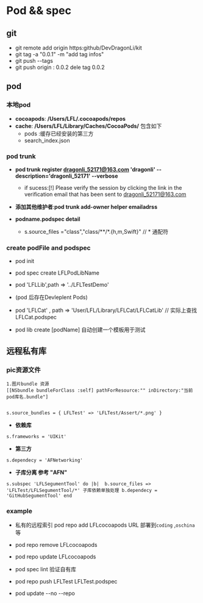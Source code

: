 # Pod && spec


## git

 - git remote add origin  https:github/DevDragonLi/kit
 - git tag -a "0.0.1" -m "add tag infos"
 - git push --tags
 - git push origin : 0.0.2  dele tag 0.0.2


## pod

###  本地pod

- **cocoapods**: **/Users/LFL/.cocoapods/repos**
- **cache**: **/Users/LFL/Library/Caches/CocoaPods/** 包含如下
	- pods :缓存已经安装的第三方
	- search_index.json 

### pod trunk

- **pod trunk register dragonli_52171@163.com 'dragonli' --description='dragonli_52171' --verbose**
	- if sucess:[!] Please verify the session by clicking the link in the verification email that has been sent to dragonli_52171@163.com

- **添加其他维护者**:**pod trunk add-owner helper emailadrss**
- **podname.podspec detail**
	- s.source_files ="class","class/**/*.{h,m,Swift}"  // * 通配符 
### create podFile and podspec
- pod init 
- pod spec create LFLPodLibName 
- pod 'LFLLib',path => '../LFLTestDemo'

- (pod 后存在Devleplent Pods)
- pod 'LFLCat' , path => 'User/LFL/Library/LFLCat/LFLCatLib' // 实际上查找LFLCat.podspec
- pod lib create [podName] 自动创建一个模板用于测试
 
## 远程私有库


###  **pic资源文件**

```
1.图片bundle 资源 
[[NSbundle bundleForClass :self] pathForResource:"" inDirectory:"当前pod库名.bundle"]


```
 	
`s.source_bundles = {
  LFLTest' => 'LFLTest/Assert/*.png'
  }`
  
- **依赖库**

`s.frameworks = 'UIKit'`

- **第三方**

`s.dependecy = 'AFNetworking'`

- **子库分离 参考 "AFN"**
	
`s.subspec 'LFLSegumentTool' do |b| 
b.source_files => 'LFLTest/LFLSegumentTool/*'
子库依赖单独处理
b.dependecy = 'GitHubSegumentTool'
end`

### example 

- 私有的远程索引  pod repo add LFLcocoapods URL  部署到`coding` ,`oschina`等

- pod repo remove LFLcocoapods  

- pod repo update LFLcocoapods

- pod spec lint 验证自有库 

- pod repo push LFLTest LFLTest.podspec

- pod update --no --repo 
